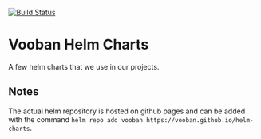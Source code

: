 [![Build Status](https://travis-ci.org/Vooban/vooban-helm.svg?branch=master)](https://travis-ci.org/Vooban/vooban-helm)

# Vooban Helm Charts
A few helm charts that we use in our projects.

## Notes
The actual helm repository is hosted on github pages and can be added with the command `helm repo add vooban https://vooban.github.io/helm-charts`.

